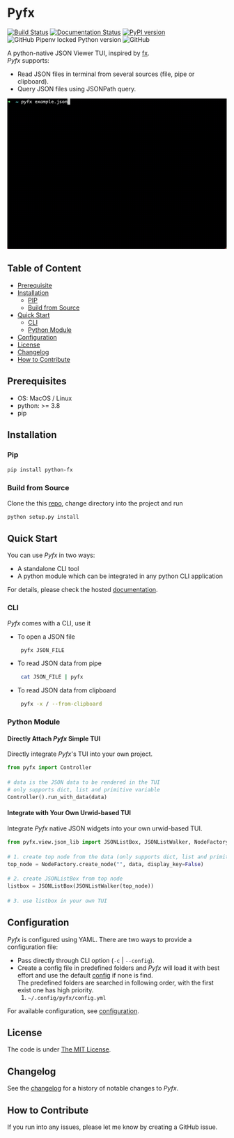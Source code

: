 # Pyfx
[![Build Status](https://travis-ci.org/cielong/pyfx.svg?branch=master)](https://travis-ci.org/github/cielong/pyfx)
[![Documentation Status](https://readthedocs.org/projects/python-fx/badge/?version=latest)](https://python-fx.readthedocs.io/en/latest/?badge=latest)
[![PyPI version](https://badge.fury.io/py/python-fx.svg)](https://badge.fury.io/py/python-fx)
![GitHub Pipenv locked Python version](https://img.shields.io/github/pipenv/locked/python-version/cielong/pyfx)
![GitHub](https://img.shields.io/github/license/cielong/pyfx)  

A python-native JSON Viewer TUI, inspired by [fx](https://github.com/antonmedv/fx).  
*Pyfx* supports:
* Read JSON files in terminal from several sources (file, pipe or clipboard).
* Query JSON files using JSONPath query.

![](docs/demo.gif)

## Table of Content

* [Prerequisite](#prerequisites)
* [Installation](#installation)
  * [PIP](#pip)
  * [Build from Source](#build-from-source)
* [Quick Start](#quick-start)
  * [CLI](#cli)
  * [Python Module](#python-module)
* [Configuration](#configuration)
* [License](#license)
* [Changelog](#changelog)
* [How to Contribute](#how-to-contribute)

## Prerequisites
* OS: MacOS / Linux
* python: >= 3.8
* pip

## Installation
### Pip
```bash
pip install python-fx
```
### Build from Source
Clone the this [repo](https://github.com/cielong/pyfx.git), change directory into the project and run
```bash
python setup.py install
```

## Quick Start
You can use *Pyfx* in two ways:
* A standalone CLI tool
* A python module which can be integrated in any python CLI application

For details, please check the hosted [documentation](https://python-fx.readthedocs.io/en/latest/).
### CLI
*Pyfx* comes with a CLI, use it
* To open a JSON file
  ```bash
   pyfx JSON_FILE
  ```
* To read JSON data from pipe
  ```bash
   cat JSON_FILE | pyfx
  ```
* To read JSON data from clipboard
  ```bash
   pyfx -x / --from-clipboard
  ```

### Python Module
#### Directly Attach *Pyfx* Simple TUI
Directly integrate *Pyfx*'s TUI into your own project.  
```python
from pyfx import Controller

# data is the JSON data to be rendered in the TUI
# only supports dict, list and primitive variable
Controller().run_with_data(data)
```
#### Integrate with Your Own Urwid-based TUI
Integrate *Pyfx* native JSON widgets into your own urwid-based TUI.
```python
from pyfx.view.json_lib import JSONListBox, JSONListWalker, NodeFactory

# 1. create top node from the data (only supports dict, list and primitive variable)
top_node = NodeFactory.create_node("", data, display_key=False)

# 2. create JSONListBox from top node
listbox = JSONListBox(JSONListWalker(top_node))

# 3. use listbox in your own TUI
```
## Configuration
*Pyfx* is configured using YAML. There are two ways to provide a configuration file: 
* Pass directly through CLI option (`-c` | `--config`).
* Create a config file in predefined folders and *Pyfx* will load it with best effort and
  use the default [config](src/pyfx/config/config.yml) if none is find.  
  The predefined folders are searched in following order, with the first exist one has high priority.  
  1. `~/.config/pyfx/config.yml`

For available configuration, see [configuration](https://python-fx.readthedocs.io/en/latest/configuration/index.html).

## License
The code is under [The MIT License](LICENSE.txt).

## Changelog
See the [changelog](CHANGELOG.md) for a history of notable changes to *Pyfx*.

## How to Contribute
If you run into any issues, please let me know by creating a GitHub issue.
